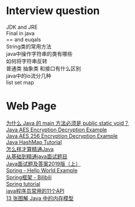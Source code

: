 # Interview question
JDK and JRE<br>
Final in java<br>
== and euqals<br>
String类的常用方法<br>
java中操作字符串的类有哪些<br>
如何将字符串反转<br>
普通类 抽象类 和接口有什么区别<br>
java中的io流分几种<br>
list set map<br>

# Web Page
[为什么 Java 的 main 方法必须是 public static void？](https://mp.weixin.qq.com/s/lNuZo4E1hXCg6zm05SoiwA)<br>
[Java AES Encryption Decryption Example](https://howtodoinjava.com/java/java-security/java-aes-encryption-example/)<br>
[Java AES 256 Encryption Decryption Example](https://howtodoinjava.com/java/java-security/aes-256-encryption-decryption/)<br>
[Java HashMap Tutorial](https://www.callicoder.com/java-hashmap/)<br>
[怎么样才算精通Java](https://www.zhihu.com/question/19796490)<br>
[从基础到精通java面试题目](https://blog.csdn.net/scf1198862746/article/details/84403992?depth_1-utm_source=distribute.pc_relevant.none-task&utm_source=distribute.pc_relevant.none-task)<br>
[Java面试题及答案2019版（上）](https://blog.csdn.net/qq_41701956/article/details/86686492)<br>
[Spring - Hello World Example](https://www.tutorialspoint.com/spring/spring_hello_world_example.htm)<br>
[Spring框架 - Bilibili](https://www.bilibili.com/video/BV1nx411g7ja?p=7)<br>
[Spring tutorial](https://www.tutorialspoint.com/spring/index.htm)<br>
[java程序员常用的11个API](https://mp.weixin.qq.com/s/VsBsVsVXlKyt8vnCeoVFuw)<br>
[13 张图解 Java 中的内存模型](https://mp.weixin.qq.com/s/-J1m32lfdlSwaMA7leFF8g)<br>
